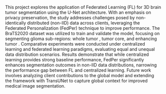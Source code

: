 This project explores the application of Federated Learning (FL) for 3D brain tumor
segmentation using the U-Net architecture. With an emphasis on privacy preservation, the study
addresses challenges posed by non-identically distributed (non-IID) data across clients,
leveraging the Federated Personalization (FedPer) technique to improve performance. The
BraTS2020 dataset was utilized to train and validate the model, focusing on segmenting glioma
sub-regions: whole tumor , tumor core, and enhancing tumor . Comparative experiments were
conducted under centralized learning and federated learning paradigms, evaluating equal and
unequal data distribution scenarios. Results demonstrate that while centralized learning
provides strong baseline performance, FedPer significantly enhances segmentation outcomes in
non-IID data distributions, narrowing the performance gap between FL and centralized
learning. Future work involves analyzing client contributions to the global model and extending
the framework with TransUNet to capture global context for improved medical image
segmentation.
